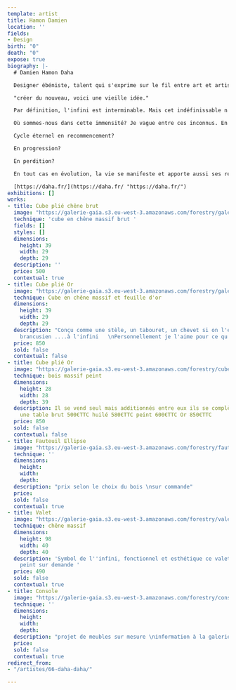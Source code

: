 ```yaml
---
template: artist
title: Hamon Damien
location: ''
fields:
- Design
birth: "0"
death: "0"
expose: true
biography: |-
  # Damien Hamon Daha

  Designer ébéniste, talent qui s'exprime sur le fil entre art et artisanat, chaque pièce est unique. Présent en galerie à Paris et New York et à la Galerie Gaïa.

  "créer du nouveau, voici une vieille idée."

  Par définition, l'infini est interminable. Mais cet indéfinissable n'a pas d'extrémité, ni d'un bout ni de l'autre.

  Où sommes-nous dans cette immensité? Je vague entre ces inconnus. En prétendant défier mon ignorance, je rends visible ce que j'aperçois. Faire exister pour moi féliciter de comprendre et ainsi de suite…

  Cycle éternel en recommencement?

  En progression?

  En perdition?

  En tout cas en évolution, la vie se manifeste et apporte aussi ses réjouissances.

  [https://daha.fr/](https://daha.fr/ "https://daha.fr/")
exhibitions: []
works:
- title: Cube plié chêne brut
  image: "https://galerie-gaia.s3.eu-west-3.amazonaws.com/forestry/galeriegaia-daha-cube-chene-brut.jpg"
  technique: 'cube en chêne massif brut '
  fields: []
  styles: []
  dimensions:
    height: 39
    width: 29
    depth: 29
  description: ''
  price: 500
  contextual: true
- title: Cube plié Or
  image: "https://galerie-gaia.s3.eu-west-3.amazonaws.com/forestry/galerie-gaia-damie-hamon-daha-cube huilé.jpg"
  technique: Cube en chêne massif et feuille d'or
  dimensions:
    height: 39
    width: 29
    depth: 29
  description: "Conçu comme une stèle, un tabouret, un chevet si on l'empile il devient
    brancusien ....à l'infini   \nPersonnellement je l'aime pour ce qu'il est"
  price: 850
  sold: false
  contextual: false
- title: Cube plié Or
  image: "https://galerie-gaia.s3.eu-west-3.amazonaws.com/forestry/cubes-plies.jpg"
  technique: bois massif peint
  dimensions:
    height: 28
    width: 28
    depth: 39
  description: Il se vend seul mais additionnés entre eux ils se complètent pour créer
    une table brut 500€TTC huilé 580€TTC peint 600€TTC Or 850€TTC
  price: 850
  sold: false
  contextual: false
- title: Fauteuil Ellipse
  image: "https://galerie-gaia.s3.eu-west-3.amazonaws.com/forestry/fauteuil-ellipse.jpg"
  technique: ''
  dimensions:
    height: 
    width: 
    depth: 
  description: "prix selon le choix du bois \nsur commande"
  price: 
  sold: false
  contextual: true
- title: Valet
  image: "https://galerie-gaia.s3.eu-west-3.amazonaws.com/forestry/valet.jpg"
  technique: chêne massif
  dimensions:
    height: 98
    width: 40
    depth: 40
  description: 'Symbol de l''infini, fonctionnel et esthétique ce valet peut-être
    peint sur demande '
  price: 490
  sold: false
  contextual: true
- title: Console
  image: "https://galerie-gaia.s3.eu-west-3.amazonaws.com/forestry/console.jpg"
  technique: ''
  dimensions:
    height: 
    width: 
    depth: 
  description: "projet de meubles sur mesure \ninformation à la galerie"
  price: 
  sold: false
  contextual: true
redirect_from:
- "/artistes/66-daha-daha/"

---
```

